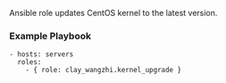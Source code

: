 Ansible role updates CentOS kernel to the latest version.

### Example Playbook

```
- hosts: servers
  roles:
    - { role: clay_wangzhi.kernel_upgrade }
```